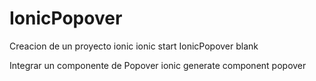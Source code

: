 # IonicPopover
Creacion de un proyecto ionic 
ionic start IonicPopover blank

Integrar un componente de Popover
ionic generate component popover
